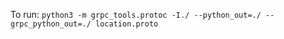 To run:
```python3 -m grpc_tools.protoc -I./ --python_out=./ --grpc_python_out=./ location.proto```


